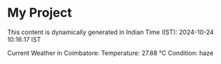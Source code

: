 # My Project

This content is dynamically generated in Indian Time (IST): 2024-10-24 10:16:17 IST


Current Weather in Coimbatore:
Temperature: 27.88 °C
Condition: haze
